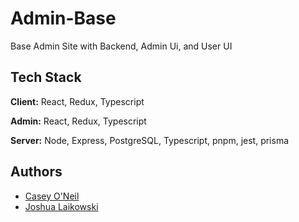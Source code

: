 # Admin-Base

Base Admin Site with Backend, Admin Ui, and User UI

## Tech Stack

**Client:** React, Redux, Typescript

**Admin:** React, Redux, Typescript

**Server:** Node, Express, PostgreSQL, Typescript, pnpm, jest, prisma

## Authors

- [Casey O'Neil](https://www.github.com/spoctex)
- [Joshua Laikowski](https://www.github.com/JLaikows)
